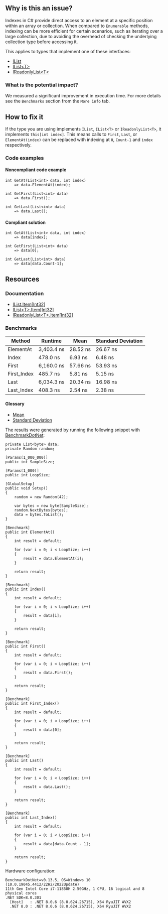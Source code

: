 ## Why is this an issue?

Indexes in C# provide direct access to an element at a specific position within an array or collection. When compared to `Enumerable`
methods, indexing can be more efficient for certain scenarios, such as iterating over a large collection, due to avoiding the overhead of checking the
underlying collection type before accessing it.

This applies to types that implement one of these interfaces:

-  [IList](https://learn.microsoft.com/en-us/dotnet/api/system.collections.ilist)
-  [IList&lt;T&gt;](https://learn.microsoft.com/en-us/dotnet/api/system.collections.generic.ilist-1)
-  [IReadonlyList&lt;T&gt;](https://learn.microsoft.com/en-us/dotnet/api/system.collections.generic.ireadonlylist-1)

### What is the potential impact?

We measured a significant improvement in execution time. For more details see the `Benchmarks` section from the `More info`
tab.

## How to fix it

If the type you are using implements `IList`, `IList<T>` or `IReadonlyList<T>`, it implements
`this[int index]`. This means calls to `First`, `Last`, or `ElementAt(index)` can be replaced with
indexing at `0`, `Count-1` and `index` respectively.

### Code examples

#### Noncompliant code example

    int GetAt(List<int> data, int index)
        => data.ElementAt(index);

    int GetFirst(List<int> data)
        => data.First();

    int GetLast(List<int> data)
        => data.Last();

#### Compliant solution

    int GetAt(List<int> data, int index)
        => data[index];

    int GetFirst(List<int> data)
        => data[0];

    int GetLast(List<int> data)
        => data[data.Count-1];

## Resources

### Documentation

-  [IList.Item\[Int32\]](https://learn.microsoft.com/en-us/dotnet/api/system.collections.ilist.item)
-  [IList&lt;T&gt;.Item\[Int32\]](https://learn.microsoft.com/en-us/dotnet/api/system.collections.generic.ilist-1.item)
-  [IReadonlyList&lt;T&gt;.Item\[Int32\]](https://learn.microsoft.com/en-us/dotnet/api/system.collections.generic.ireadonlylist-1.item)

### Benchmarks

| Method | Runtime | Mean | Standard Deviation |
| --- | --- | --- | --- |
| ElementAt | 3,403.4 ns | 28.52 ns | 26.67 ns |
| Index | 478.0 ns | 6.93 ns | 6.48 ns |
| First | 6,160.0 ns | 57.66 ns | 53.93 ns |
| First\_Index | 485.7 ns | 5.81 ns | 5.15 ns |
| Last | 6,034.3 ns | 20.34 ns | 16.98 ns |
| Last\_Index | 408.3 ns | 2.54 ns | 2.38 ns |

#### Glossary

-  [Mean](https://en.wikipedia.org/wiki/Arithmetic_mean)
-  [Standard Deviation](https://en.wikipedia.org/wiki/Standard_deviation)

The results were generated by running the following snippet with [BenchmarkDotNet](https://github.com/dotnet/BenchmarkDotNet):

    private List<byte> data;
    private Random random;
    
    [Params(1_000_000)]
    public int SampleSize;
    
    [Params(1_000)]
    public int LoopSize;
    
    [GlobalSetup]
    public void Setup()
    {
        random = new Random(42);
    
        var bytes = new byte[SampleSize];
        random.NextBytes(bytes);
        data = bytes.ToList();
    }
    
    [Benchmark]
    public int ElementAt()
    {
        int result = default;
    
        for (var i = 0; i < LoopSize; i++)
        {
            result = data.ElementAt(i);
        }
    
        return result;
    }
    
    [Benchmark]
    public int Index()
    {
        int result = default;
    
        for (var i = 0; i < LoopSize; i++)
        {
            result = data[i];
        }
    
        return result;
    }
    
    [Benchmark]
    public int First()
    {
        int result = default;
    
        for (var i = 0; i < LoopSize; i++)
        {
            result = data.First();
        }
    
        return result;
    }
    
    [Benchmark]
    public int First_Index()
    {
        int result = default;
    
        for (var i = 0; i < LoopSize; i++)
        {
            result = data[0];
        }
    
        return result;
    }
    
    [Benchmark]
    public int Last()
    {
        int result = default;
    
        for (var i = 0; i < LoopSize; i++)
        {
            result = data.Last();
        }
    
        return result;
    }
    
    [Benchmark]
    public int Last_Index()
    {
        int result = default;
    
        for (var i = 0; i < LoopSize; i++)
        {
            result = data[data.Count - 1];
        }
    
        return result;
    }

Hardware configuration:

    BenchmarkDotNet=v0.13.5, OS=Windows 10 (10.0.19045.4412/22H2/2022Update)
    11th Gen Intel Core i7-11850H 2.50GHz, 1 CPU, 16 logical and 8 physical cores
    .NET SDK=8.0.301
      [Host]   : .NET 8.0.6 (8.0.624.26715), X64 RyuJIT AVX2
      .NET 8.0 : .NET 8.0.6 (8.0.624.26715), X64 RyuJIT AVX2